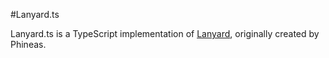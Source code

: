#Lanyard.ts

Lanyard.ts is a TypeScript implementation of [Lanyard](https://github.con/Phineas/lanyard), originally created by
Phineas.


